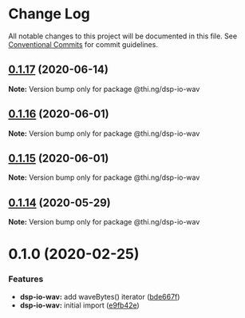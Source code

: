 # Change Log

All notable changes to this project will be documented in this file.
See [Conventional Commits](https://conventionalcommits.org) for commit guidelines.

## [0.1.17](https://github.com/thi-ng/umbrella/compare/@thi.ng/dsp-io-wav@0.1.16...@thi.ng/dsp-io-wav@0.1.17) (2020-06-14)

**Note:** Version bump only for package @thi.ng/dsp-io-wav





## [0.1.16](https://github.com/thi-ng/umbrella/compare/@thi.ng/dsp-io-wav@0.1.15...@thi.ng/dsp-io-wav@0.1.16) (2020-06-01)

**Note:** Version bump only for package @thi.ng/dsp-io-wav





## [0.1.15](https://github.com/thi-ng/umbrella/compare/@thi.ng/dsp-io-wav@0.1.14...@thi.ng/dsp-io-wav@0.1.15) (2020-06-01)

**Note:** Version bump only for package @thi.ng/dsp-io-wav





## [0.1.14](https://github.com/thi-ng/umbrella/compare/@thi.ng/dsp-io-wav@0.1.13...@thi.ng/dsp-io-wav@0.1.14) (2020-05-29)

**Note:** Version bump only for package @thi.ng/dsp-io-wav





# 0.1.0 (2020-02-25)


### Features

* **dsp-io-wav:** add waveBytes() iterator ([bde667f](https://github.com/thi-ng/umbrella/commit/bde667fe4b08f03a7bbf4fa95d8e71c296d5bfb7))
* **dsp-io-wav:** initial import ([e9fb42e](https://github.com/thi-ng/umbrella/commit/e9fb42e5cb260997ff38055e713aebd82aaf3843))
